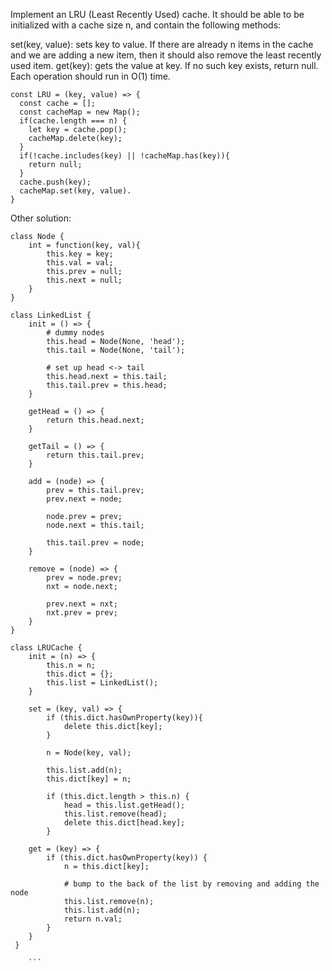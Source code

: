 Implement an LRU (Least Recently Used) cache. 
It should be able to be initialized with a cache size n, and contain the following methods:

set(key, value): sets key to value. If there are already n items in the cache and we are adding a new item, then it should also remove the least recently used item.
get(key): gets the value at key. If no such key exists, return null.
Each operation should run in O(1) time.

```
const LRU = (key, value) => {
  const cache = [];
  const cacheMap = new Map();
  if(cache.length === n) {
    let key = cache.pop();
    cacheMap.delete(key);
  }
  if(!cache.includes(key) || !cacheMap.has(key)){
    return null;
  }
  cache.push(key);
  cacheMap.set(key, value).
}

```


Other solution:

```
class Node {
    int = function(key, val){
        this.key = key;
        this.val = val;
        this.prev = null;
        this.next = null;
    }
}

class LinkedList {
    init = () => {
        # dummy nodes
        this.head = Node(None, 'head');
        this.tail = Node(None, 'tail');
        
        # set up head <-> tail
        this.head.next = this.tail;
        this.tail.prev = this.head;
    }

    getHead = () => {
        return this.head.next;
    }

    getTail = () => {
        return this.tail.prev;
    }

    add = (node) => {
        prev = this.tail.prev;
        prev.next = node;
        
        node.prev = prev;
        node.next = this.tail;
        
        this.tail.prev = node;
    }

    remove = (node) => {
        prev = node.prev;
        nxt = node.next;
        
        prev.next = nxt;
        nxt.prev = prev;
    }
}

class LRUCache {
    init = (n) => {
        this.n = n;
        this.dict = {};
        this.list = LinkedList();
    }

    set = (key, val) => {
        if (this.dict.hasOwnProperty(key)){
            delete this.dict[key];
        }
        
        n = Node(key, val);
        
        this.list.add(n);
        this.dict[key] = n;
        
        if (this.dict.length > this.n) {
            head = this.list.getHead();
            this.list.remove(head);
            delete this.dict[head.key];
        }

    get = (key) => {
        if (this.dict.hasOwnProperty(key)) {
            n = this.dict[key];
            
            # bump to the back of the list by removing and adding the node
            this.list.remove(n);
            this.list.add(n);
            return n.val;
        }
    }
 }
            
    ```
